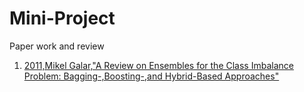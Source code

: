 # Mini-Project
Paper work and review
1. [2011,Mikel Galar,"A Review on Ensembles for the Class Imbalance Problem: Bagging-,Boosting-,and Hybrid-Based Approaches"](https://ieeexplore.ieee.org/abstract/document/5978225)
